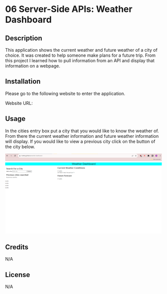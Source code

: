 # 06 Server-Side APIs: Weather Dashboard

## Description

This application shows the current weather and future weather of a city of choice. It was created to help someone make plans for a future trip. From this project I learned how to pull information from an API and display that information on a webpage.

## Installation

Please go to the following website to enter the application.

Website URL:
## Usage

In the cities entry box put a city that you would like to know the weather of. From there the current weather information and future weather information will display. If you would like to view a previous city click on the button of the city below.

![screenshot](assets/images/weather.png)

## Credits

N/A

## License
N/A